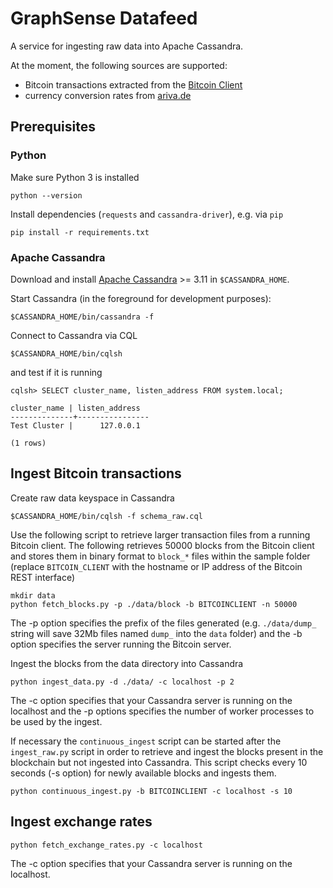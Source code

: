 # GraphSense Datafeed

A service for ingesting raw data into Apache Cassandra.

At the moment, the following sources are supported:

* Bitcoin transactions extracted from the [Bitcoin Client][bitcoin-client]
* currency conversion rates from [ariva.de][ariva.de]

## Prerequisites

### Python

Make sure Python 3 is installed

    python --version

Install dependencies (`requests` and `cassandra-driver`), e.g. via `pip`

    pip install -r requirements.txt

### Apache Cassandra

Download and install [Apache Cassandra][apache-cassandra] >= 3.11
in `$CASSANDRA_HOME`.

Start Cassandra (in the foreground for development purposes):

    $CASSANDRA_HOME/bin/cassandra -f

Connect to Cassandra via CQL

    $CASSANDRA_HOME/bin/cqlsh

and test if it is running

    cqlsh> SELECT cluster_name, listen_address FROM system.local;

    cluster_name | listen_address
    --------------+----------------
    Test Cluster |      127.0.0.1

    (1 rows)

## Ingest Bitcoin transactions

Create raw data keyspace in Cassandra

    $CASSANDRA_HOME/bin/cqlsh -f schema_raw.cql

Use the following script to retrieve larger transaction files from a running
Bitcoin client. The following retrieves 50000 blocks from the Bitcoin client
and stores them in binary format to `block_*` files within the sample folder
(replace `BITCOIN_CLIENT` with the hostname or IP address of the Bitcoin REST
interface)

    mkdir data
    python fetch_blocks.py -p ./data/block -b BITCOINCLIENT -n 50000

The -p option specifies the prefix of the files generated
(e.g. `./data/dump_` string will save 32Mb files named
`dump_` into the `data` folder) and the -b option specifies
the server running the Bitcoin server.

Ingest the blocks from the data directory into Cassandra

    python ingest_data.py -d ./data/ -c localhost -p 2

The -c option specifies that your Cassandra server is running on the
localhost and the -p options specifies the number of worker processes to
be used by the ingest.

If necessary the `continuous_ingest` script can be started after the
`ingest_raw.py` script in order to retrieve and ingest the blocks
present in the blockchain but not ingested into Cassandra. This script
checks every 10 seconds (-s option) for newly available blocks and
ingests them.

    python continuous_ingest.py -b BITCOINCLIENT -c localhost -s 10

## Ingest exchange rates

    python fetch_exchange_rates.py -c localhost

The -c option specifies that your Cassandra server is running on the
localhost.

[bitcoin-client]: https://github.com/graphsense/bitcoin-client
[ariva.de]: http://www.ariva.de
[apache-cassandra]: http://cassandra.apache.org/download/

